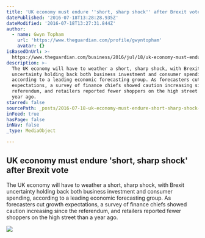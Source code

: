 ```yaml
---
title: 'UK economy must endure ''short, sharp shock'' after Brexit vote'
datePublished: '2016-07-18T13:28:28.935Z'
dateModified: '2016-07-18T13:27:31.844Z'
author:
  - name: Gwyn Topham
    url: 'https://www.theguardian.com/profile/gwyntopham'
    avatar: {}
isBasedOnUrl: >-
  https://www.theguardian.com/business/2016/jul/18/uk-economy-must-endure-short-sharp-shock-after-brexit-vote
description: >-
  The UK economy will have to weather a short, sharp shock, with Brexit
  uncertainty holding back both business investment and consumer spending,
  according to a leading economic forecasting group. As forecasters cut growth
  expectations, a survey of finance chiefs showed caution increasing since the
  referendum, and retailers reported fewer shoppers on the high street than a
  year ago.
starred: false
sourcePath: _posts/2016-07-18-uk-economy-must-endure-short-sharp-shock-after-brexit-vot.md
inFeed: true
hasPage: false
inNav: false
_type: MediaObject

---
```

<article style=""><h1>UK economy must endure 'short, sharp shock' after Brexit vote</h1><p>The UK economy will have to weather a short, sharp shock, with Brexit uncertainty holding back both business investment and consumer spending, according to a leading economic forecasting group. As forecasters cut growth expectations, a survey of finance chiefs showed caution increasing since the referendum, and retailers reported fewer shoppers on the high street than a year ago.</p><img src="https://i.guim.co.uk/img/media/3c539d594a97bcccfc69212800a809b8a5b4b6fc/0_0_3684_2210/3684.jpg?w=1200&amp;h=630&amp;q=55&amp;auto=format&amp;usm=12&amp;fit=crop&amp;bm=normal&amp;ba=bottom%2Cleft&amp;blend64=aHR0cHM6Ly91cGxvYWRzLmd1aW0uY28udWsvMjAxNi8wNS8yNS9vdmVybGF5LWxvZ28tMTIwMC05MF9vcHQucG5n&amp;s=a3c33d8044339af1b33d41d086a432dc" /></article>